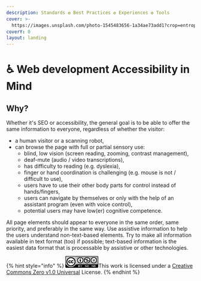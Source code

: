 ```yaml
---
description: Standards ✪ Best Practices ✪ Experiences ✪ Tools
cover: >-
  https://images.unsplash.com/photo-1545483656-1a34ae73add1?crop=entropy&cs=tinysrgb&fm=jpg&ixid=MnwxOTcwMjR8MHwxfHNlYXJjaHw4fHxhY2Nlc3NpYmlsaXR5fGVufDB8fHx8MTY2MDMxMjQ4MA&ixlib=rb-1.2.1&q=80
coverY: 0
layout: landing
---
```


# ♿ Web development Accessibility in Mind

## **Why?**

Whether it's SEO or accessibility, the general goal is to be able to offer the same information to everyone, regardless of whether the visitor:

* a human visitor or a scanning robot,&#x20;
* can browse the page with full or partial sensory use:&#x20;
  * blind, low vision (screen reading, zooming, contrast management),&#x20;
  * deaf-mute (audio / video transcriptions),&#x20;
  * has difficulty to reading (e.g. dyslexia),&#x20;
  * finger or hand coordination is challenging (e.g. mouse is not / difficult to use),&#x20;
  * users have to use their other body parts for control instead of hands/fingers,&#x20;
  * users can navigate by themselves or only with the help of an assistant program (even with voice control),
  * potential users may have low(er) cognitive competence.

All page elements should appear to everyone in the same order, same priority, and preferably in the same way. Use assistive information to help the users understand non-text-based elements. Try to make all information available in text format (too) if possible; text-based information is the easiest data format that is processable by assistive or other technologies.

{% hint style="info" %}
![](.gitbook/assets/88x31.png)This work is licensed under a [Creative Commons Zero v1.0 Universal](LICENSE) License.
{% endhint %}
